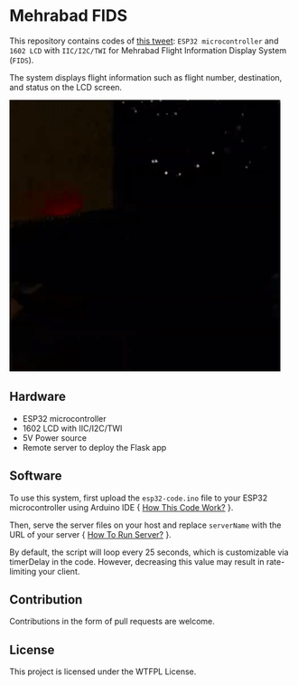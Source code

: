 # Mehrabad FIDS
This repository contains codes of [this tweet](https://twitter.com/itsArmanj/status/1665100915819307015?s=20): `ESP32 microcontroller` and `1602 LCD` with `IIC/I2C/TWI` for Mehrabad Flight Information Display System (`FIDS`).

The system displays flight information such as flight number, destination, and status on the LCD screen.

![repository use case](./assets/use_case.gif)

## Hardware

- ESP32 microcontroller
- 1602 LCD with IIC/I2C/TWI
- 5V Power source
- Remote server to deploy the Flask app


## Software
To use this system, first upload the `esp32-code.ino` file to your ESP32 microcontroller using Arduino IDE { [How This Code Work?](./docs/ESP32.md) }.

Then, serve the server files on your host and replace `serverName` with the URL of your server { [How To Run Server?](./docs/Server.md)  }.

By default, the script will loop every 25 seconds, which is customizable via timerDelay in the code.
However, decreasing this value may result in rate-limiting your client.

## Contribution
Contributions in the form of pull requests are welcome.


## License
This project is licensed under the WTFPL License.
